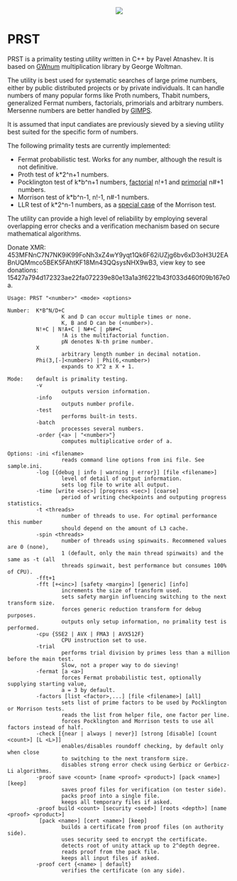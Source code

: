 <p align="center">
  <a href="#" title="Anton Frolov &quot;Euler's Totient&quot;"><img src="https://github.com/patnashev/prst/assets/12833063/4ec5bd6d-ebd6-443f-a3c4-7d7840fc8300"></a>
</p>

# PRST

PRST is a primality testing utility written in C++ by Pavel Atnashev. It is based on [GWnum](https://www.mersenne.org/download/) multiplication library by George Woltman.

The utility is best used for systematic searches of large prime numbers, either by public distributed projects or by private individuals. It can handle numbers of many popular forms like Proth numbers, Thabit numbers, generalized Fermat numbers, factorials, primorials and arbitrary numbers. Mersenne numbers are better handled by [GIMPS](https://www.mersenne.org/).

It is assumed that input candiates are previously sieved by a sieving utility best suited for the specific form of numbers.

The following primality tests are currently implemented:
- Fermat probabilistic test. Works for any number, although the result is not definitive.
- Proth test of k*2^n+1 numbers.
- Pocklington test of k*b^n+1 numbers, [factorial](https://en.wikipedia.org/wiki/Factorial) n!+1 and [primorial](https://en.wikipedia.org/wiki/Primorial) n#+1 numbers.
- Morrison test of k*b^n-1, n!-1, n#-1 numbers.
- LLR test of k*2^n-1 numbers, as a [special case](https://eprint.iacr.org/2023/195) of the Morrison test.

The utility can provide a high level of reliability by employing several overlapping error checks and a verification mechanism based on secure mathematical algorithms.

Donate XMR: 453MFNnC7N7NK9iK99FoNh3xZ4wY9yqt1Qk6F62iUZjg6bv6xD3oH3U2EABnUQMmco5BEK5FAhtKF18Mn43QQsysNHX9wB3,
view key to see donations: 15427a794d172323ae22fa072239e80e13a1a3f6221b43f033d460f09b167e0a.

```
Usage: PRST "<number>" <mode> <options>

Number:  K*B^N/D+C
                 K and D can occur multiple times or none.
                 K, B and D can be (<number>).
         N!+C | N!A+C | N#+C | pN#+C
                 !A is the multifactorial function.
                 pN denotes N-th prime number.
         X
                 arbitrary length number in decimal notation.
         Phi(3,[-]<number>) | Phi(6,<number>)
                 expands to X^2 ± X + 1.

Mode:    default is primality testing.
         -v
                 outputs version information.
         -info
                 outputs number profile.
         -test
                 performs built-in tests.
         -batch
                 processes several numbers.
         -order {<a> | "<number>"}
                 computes multiplicative order of a.

Options: -ini <filename>
                 reads command line options from ini file. See sample.ini.
         -log [{debug | info | warning | error}] [file <filename>]
                 level of detail of output information.
                 sets log file to write all output.
         -time [write <sec>] [progress <sec>] [coarse]
                 period of writing checkpoints and outputing progress statistics.
         -t <threads>
                 number of threads to use. For optimal performance this number
                 should depend on the amount of L3 cache.
         -spin <threads>
                 number of threads using spinwaits. Recommened values are 0 (none),
                 1 (default, only the main thread spinwaits) and the same as -t (all
                 threads spinwait, best performance but consumes 100% of CPU).
         -fft+1
         -fft [+<inc>] [safety <margin>] [generic] [info]
                 increments the size of transform used.
                 sets safety margin influencing switching to the next transform size.
                 forces generic reduction transform for debug purposes.
                 outputs only setup information, no primality test is performed.
         -cpu {SSE2 | AVX | FMA3 | AVX512F}
                 CPU instruction set to use.
         -trial
                 performs trial division by primes less than a million before the main test.
                 Slow, not a proper way to do sieving!
         -fermat [a <a>]
                 forces Fermat probabilistic test, optionally supplying starting value,
                 a = 3 by default.
         -factors [list <factor>,...] [file <filename>] [all]
                 sets list of prime factors to be used by Pocklington or Morrison tests.
                 reads the list from helper file, one factor per line.
                 forces Pocklington and Morrison tests to use all factors instead of half.
         -check [{near | always | never}] [strong [disable] [count <count>] [L <L>]]
                 enables/disables roundoff checking, by default only when close
                 to switching to the next transform size.
                 disables strong error check using Gerbicz or Gerbicz-Li algorithms.
         -proof save <count> [name <proof> <product>] [pack <name>] [keep]
                 saves proof files for verification (on tester side).
                 packs proof into a single file.
                 keeps all temporary files if asked.
         -proof build <count> [security <seed>] [roots <depth>] [name <proof> <product>]
          [pack <name>] [cert <name>] [keep]
                 builds a certificate from proof files (on authority side).
                 uses security seed to encrypt the certificate.
                 detects root of unity attack up to 2^depth degree.
                 reads proof from the pack file.
                 keeps all input files if asked.
         -proof cert {<name> | default}
                 verifies the certificate (on any side).
```
